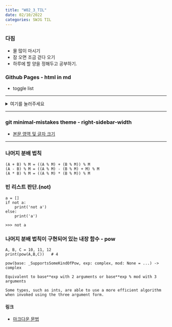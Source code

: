 ```yaml
---
title: "W02_3_TIL"
date: 02/10/2022
categories: SWJG TIL
---
```

### 다짐
- 물 많이 마시기
- 잠 오면 조금 걷다 오기
- 하루에 할 양을 정해두고 공부하기.

### Github Pages - html in md

- toggle list
<hr/>

<details>
<summary> 여기를 눌러주세요</summary>
<div markdown='1'>
    
    <details>
    <summary> 여기를 눌러주세요</summary>
    <div markdown='1'>
        지금 보고 있는 코드가 들어간 곳
    </div>
    </details>
</div>
</details>
<hr/>

### git minimal-mistakes theme - right-sidebar-width

- [본문 영역 및 글자 크기](https://eona1301.github.io/github_blog/GithubBlog-Content-Width/)
<hr/>

### 나머지 분배 법칙

    (A + B) % M = ((A % M) + (B % M)) % M
    (A - B) % M = ((A % M) - (B % M) + M) % M
    (A * B) % M = ((A % M) * (B % M)) % M
### 빈 리스트 판단.(not)

    a = []
    if not a:
        print('not a')
    else:
        print('a')

    >>> not a

### 나머지 분배 법칙이 구현되어 있는 내장 함수 - pow

    A, B, C = 10, 11, 12
    print(pow(A,B,C))   # 4

    pow(base: _SupportsSomeKindOfPow, exp: complex, mod: None = ...) -> complex

    Equivalent to base**exp with 2 arguments or base**exp % mod with 3 arguments

    Some types, such as ints, are able to use a more efficient algorithm when invoked using the three argument form.

#### 링크
- [마크다운 문법](https://ansohxxn.github.io/blog/markdown/#top)